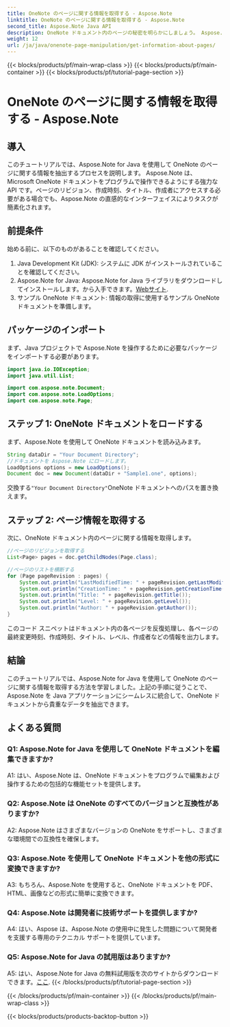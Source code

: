 ```yaml
---
title: OneNote のページに関する情報を取得する - Aspose.Note
linktitle: OneNote のページに関する情報を取得する - Aspose.Note
second_title: Aspose.Note Java API
description: OneNote ドキュメント内のページの秘密を明らかにしましょう。 Aspose.Note を使用して、リビジョン、作成時刻などを抽出します。ステップバイステップのガイドとコードが含まれています。 #OneNote #Java #Aspose
weight: 12
url: /ja/java/onenote-page-manipulation/get-information-about-pages/
---
```


{{< blocks/products/pf/main-wrap-class >}}
{{< blocks/products/pf/main-container >}}
{{< blocks/products/pf/tutorial-page-section >}}

# OneNote のページに関する情報を取得する - Aspose.Note

## 導入

このチュートリアルでは、Aspose.Note for Java を使用して OneNote のページに関する情報を抽出するプロセスを説明します。 Aspose.Note は、Microsoft OneNote ドキュメントをプログラムで操作できるようにする強力な API です。ページのリビジョン、作成時刻、タイトル、作成者にアクセスする必要がある場合でも、Aspose.Note の直感的なインターフェイスによりタスクが簡素化されます。

## 前提条件

始める前に、以下のものがあることを確認してください。

1. Java Development Kit (JDK): システムに JDK がインストールされていることを確認してください。
2.  Aspose.Note for Java: Aspose.Note for Java ライブラリをダウンロードしてインストールします。から入手できます。[Webサイト](https://purchase.aspose.com/buy).
3. サンプル OneNote ドキュメント: 情報の取得に使用するサンプル OneNote ドキュメントを準備します。

## パッケージのインポート

まず、Java プロジェクトで Aspose.Note を操作するために必要なパッケージをインポートする必要があります。

```java
import java.io.IOException;
import java.util.List;

import com.aspose.note.Document;
import com.aspose.note.LoadOptions;
import com.aspose.note.Page;
```

## ステップ 1: OneNote ドキュメントをロードする

まず、Aspose.Note を使用して OneNote ドキュメントを読み込みます。

```java
String dataDir = "Your Document Directory";
//ドキュメントを Aspose.Note にロードします。
LoadOptions options = new LoadOptions();
Document doc = new Document(dataDir + "Sample1.one", options);
```

交換する`"Your Document Directory"`OneNote ドキュメントへのパスを置き換えます。

## ステップ 2: ページ情報を取得する

次に、OneNote ドキュメント内のページに関する情報を取得します。

```java
//ページのリビジョンを取得する
List<Page> pages = doc.getChildNodes(Page.class);

//ページのリストを横断する
for (Page pageRevision : pages) {
    System.out.println("LastModifiedTime: " + pageRevision.getLastModifiedTime());
    System.out.println("CreationTime: " + pageRevision.getCreationTime());
    System.out.println("Title: " + pageRevision.getTitle());
    System.out.println("Level: " + pageRevision.getLevel());
    System.out.println("Author: " + pageRevision.getAuthor());
}
```

このコード スニペットはドキュメント内の各ページを反復処理し、各ページの最終変更時刻、作成時刻、タイトル、レベル、作成者などの情報を出力します。

## 結論

このチュートリアルでは、Aspose.Note for Java を使用して OneNote のページに関する情報を取得する方法を学習しました。上記の手順に従うことで、Aspose.Note を Java アプリケーションにシームレスに統合して、OneNote ドキュメントから貴重なデータを抽出できます。

## よくある質問

### Q1: Aspose.Note for Java を使用して OneNote ドキュメントを編集できますか?

A1: はい、Aspose.Note は、OneNote ドキュメントをプログラムで編集および操作するための包括的な機能セットを提供します。

### Q2: Aspose.Note は OneNote のすべてのバージョンと互換性がありますか?

A2: Aspose.Note はさまざまなバージョンの OneNote をサポートし、さまざまな環境間での互換性を確保します。

### Q3: Aspose.Note を使用して OneNote ドキュメントを他の形式に変換できますか?

A3: もちろん、Aspose.Note を使用すると、OneNote ドキュメントを PDF、HTML、画像などの形式に簡単に変換できます。

### Q4: Aspose.Note は開発者に技術サポートを提供しますか?

A4: はい、Aspose は、Aspose.Note の使用中に発生した問題について開発者を支援する専用のテクニカル サポートを提供しています。

### Q5: Aspose.Note for Java の試用版はありますか?

 A5: はい、Aspose.Note for Java の無料試用版を次のサイトからダウンロードできます。[ここ](https://releases.aspose.com/).
{{< /blocks/products/pf/tutorial-page-section >}}

{{< /blocks/products/pf/main-container >}}
{{< /blocks/products/pf/main-wrap-class >}}

{{< blocks/products/products-backtop-button >}}
